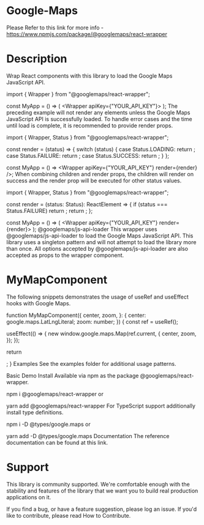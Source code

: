 # Google-Maps

Please Refer to this link for more info - https://www.npmjs.com/package/@googlemaps/react-wrapper

# Description

Wrap React components with this library to load the Google Maps JavaScript API.

import { Wrapper } from "@googlemaps/react-wrapper";

const MyApp = () => (
<Wrapper apiKey={"YOUR_API_KEY"}>
<MyMapComponent />
</Wrapper>
);
The preceding example will not render any elements unless the Google Maps JavaScript API is successfully loaded. To handle error cases and the time until load is complete, it is recommended to provide render props.

import { Wrapper, Status } from "@googlemaps/react-wrapper";

const render = (status) => {
switch (status) {
case Status.LOADING:
return <Spinner />;
case Status.FAILURE:
return <ErrorComponent />;
case Status.SUCCESS:
return <MyMapComponent />;
}
};

const MyApp = () => <Wrapper apiKey={"YOUR_API_KEY"} render={render} />;
When combining children and render props, the children will render on success and the render prop will be executed for other status values.

import { Wrapper, Status } from "@googlemaps/react-wrapper";

const render = (status: Status): ReactElement => {
if (status === Status.FAILURE) return <ErrorComponent />;
return <Spinner />;
};

const MyApp = () => (
<Wrapper apiKey={"YOUR_API_KEY"} render={render}>
<MyMapComponent />
</Wrapper>
);
@googlemaps/js-api-loader
This wrapper uses @googlemaps/js-api-loader to load the Google Maps JavaScript API. This library uses a singleton pattern and will not attempt to load the library more than once. All options accepted by @googlemaps/js-api-loader are also accepted as props to the wrapper component.

# MyMapComponent

The following snippets demonstrates the usage of useRef and useEffect hooks with Google Maps.

function MyMapComponent({
center,
zoom,
}: {
center: google.maps.LatLngLiteral;
zoom: number;
}) {
const ref = useRef();

useEffect(() => {
new window.google.maps.Map(ref.current, {
center,
zoom,
});
});

return <div ref={ref} id="map" />;
}
Examples
See the examples folder for additional usage patterns.

Basic Demo
Install
Available via npm as the package @googlemaps/react-wrapper.

npm i @googlemaps/react-wrapper
or

yarn add @googlemaps/react-wrapper
For TypeScript support additionally install type definitions.

npm i -D @types/google.maps
or

yarn add -D @types/google.maps
Documentation
The reference documentation can be found at this link.

# Support

This library is community supported. We're comfortable enough with the stability and features of the library that we want you to build real production applications on it.

If you find a bug, or have a feature suggestion, please log an issue. If you'd like to contribute, please read How to Contribute.
